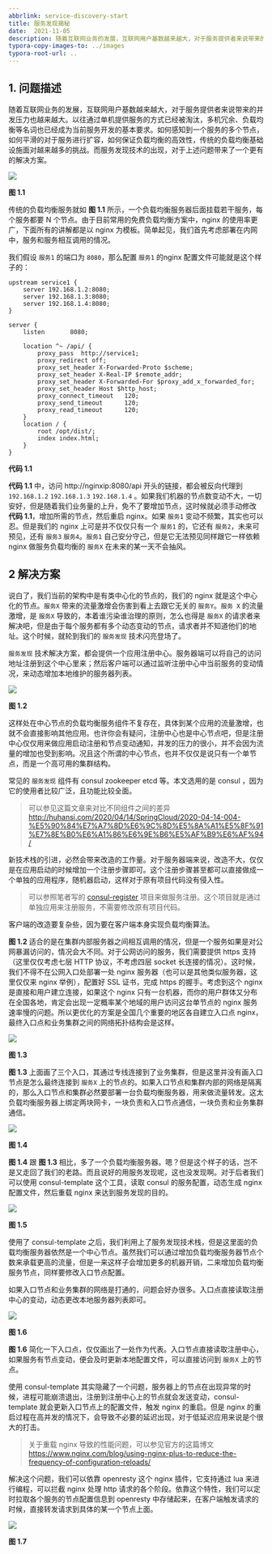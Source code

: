 ```yaml
---
abbrlink: service-discovery-start
title: 服务发现揭秘
date:  2021-11-05
description: 随着互联网业务的发展，互联网用户基数越来越大，对于服务提供者来说带来的并发压力也越来越大。以往通过单机提供服务的方式已经被淘汰，多机冗余、负载均衡等名词也已经成为当前服务开发的基本要求。如何感知到一个服务的多个节点，如何平滑的对于服务进行扩容，如何保证负载均衡的高效性，传统的负载均衡基础设施面对越来越多的挑战。而服务发现技术的出现，对于上述问题带来了一个更有的解决方案。
typora-copy-images-to: ../images
typora-root-url: ..
---
```


## 1. 问题描述

随着互联网业务的发展，互联网用户基数越来越大，对于服务提供者来说带来的并发压力也越来越大。以往通过单机提供服务的方式已经被淘汰，多机冗余、负载均衡等名词也已经成为当前服务开发的基本要求。如何感知到一个服务的多个节点，如何平滑的对于服务进行扩容，如何保证负载均衡的高效性，传统的负载均衡基础设施面对越来越多的挑战。而服务发现技术的出现，对于上述问题带来了一个更有的解决方案。

![](/images/balancer_classic.png)

**图 1.1**

传统的负载均衡服务就如 **图 1.1** 所示，一个负载均衡服务器后面挂载若干服务，每个服务都要 N 个节点。由于目前常用的免费负载均衡方案中，nginx 的使用率更广，下面所有的讲解都是以 nginx 为模板。简单起见，我们首先考虑部署在内网中，服务和服务相互调用的情况。

我们假设 `服务1` 的端口为 `8080`，那么配置 `服务1` 的nginx 配置文件可能就是这个样子的：

```nginx
upstream service1 {
    server 192.168.1.2:8080;
    server 192.168.1.3:8080;
    server 192.168.1.4:8080;
}

server {
    listen       8080;

    location ^~ /api/ {
        proxy_pass  http://service1;
        proxy_redirect off;
        proxy_set_header X-Forwarded-Proto $scheme;
        proxy_set_header X-Real-IP $remote_addr;
        proxy_set_header X-Forwarded-For $proxy_add_x_forwarded_for;    
        proxy_set_header Host $http_host;
        proxy_connect_timeout   120;
        proxy_send_timeout      120;
        proxy_read_timeout      120;
    }
    location / {
        root /opt/dist/;
        index index.html;
    }
}
```

**代码 1.1**

**代码 1.1** 中，访问 http://nginxip:8080/api 开头的链接，都会被反向代理到 `192.168.1.2` `192.168.1.3` `192.168.1.4` 。如果我们机器的节点数变动不大，一切安好，但是随着我们业务量的上升，免不了要增加节点，这时候就必须手动修改 **代码 1.1**，增加所需的节点，然后重启 nginx。如果 `服务1` 变动不频繁，其实也可以忍。但是我们的 nginx 上可是并不仅仅只有一个 `服务1` 的，它还有 `服务2`，未来可预见，还有 `服务3` `服务4`。`服务1` 自己安分守己，但是它无法预见同样跟它一样依赖 nginx 做服务负载均衡的 `服务X` 在未来的某一天不会抽风。

## 2 解决方案

说白了，我们当前的架构中是有类中心化的节点的，我们的 nginx 就是这个中心化的节点。`服务X` 带来的流量激增会伤害到看上去跟它无关的 `服务Y`。`服务 X` 的流量激增，是 `服务X` 导致的，本着谁污染谁治理的原则，怎么也得是 `服务X` 的请求者来解决吧，但是由于每个服务都有多个动态变动的节点，请求者并不知道他们的地址。这个时候，就轮到我们的 `服务发现` 技术闪亮登场了。

`服务发现` 技术解决方案，都会提供一个应用注册中心。服务器端可以将自己的访问地址注册到这个中心里来；然后客户端可以通过监听注册中心中当前服务的变动情况，来动态增加本地维护的服务器列表。

![](/images/register_and_watch.png)

**图 1.2**

这样处在中心节点的负载均衡服务组件不复存在，具体到某个应用的流量激增，也就不会直接影响其他应用。也许你会有疑问，注册中心也是中心节点吧，但是注册中心仅仅用来做应用启动注册和节点变动通知，并发的压力的很小，并不会因为流量的增加也受到影响。况且这个所谓的中心节点，也并不仅仅是说只有一个单节点，而是一个高可用的集群结构。

常见的 `服务发现` 组件有 consul zookeeper etcd 等。本文选用的是 consul ，因为它的使用者比较广泛，且功能比较全面。

> 可以参见这篇文章来对比不同组件之间的差异 http://huhansi.com/2020/04/14/SpringCloud/2020-04-14-004-%E5%90%84%E7%A7%8D%E6%9C%8D%E5%8A%A1%E5%8F%91%E7%8E%B0%E6%A1%86%E6%9E%B6%E5%AF%B9%E6%AF%94/

新技术栈的引进，必然会带来改造的工作量。对于服务器端来说，改造不大，仅仅是在应用启动的时候增加一个注册步骤即可。这个注册步骤甚至都可以直接做成一个单独的应用程序，随机器启动，这样对于原有项目代码没有侵入性。

> 可以参照笔者写的 [consul-register](https://github.com/yunnysunny/consul-register) 项目来做服务注册。这个项目就是通过单独应用来注册服务，不需要修改原有项目代码。

客户端的改造要复杂些，因为要在客户端本身实现负载均衡算法。

**图 1.2** 适合的是在集群内部服务器之间相互调用的情况，但是一个服务如果是对公网暴漏访问的，情况会大不同。对于公网访问的服务，我们需要提供 https 支持（这里仅仅考虑七层 HTTP 协议，不考虑四层 socket 长连接的情况）。这时候，我们不得不在公网入口处部署一处 nginx 服务器（也可以是其他类似服务器，这里仅仅来 nginx 举例），配置好 SSL 证书，完成 https 的握手。考虑到这个 nginx 是直接和用户建立连接，如果这个 nginx 只有一台机器，而你的用户群体又分布在全国各地，肯定会出现一定概率某个地域的用户访问这台单节点的 nginx 服务速率慢的问题。所以更优化的方案是全国几个重要的地区各自建立入口点 nginx，最终入口点和业务集群之间的网络拓扑结构会是这样。

![](/images/edge_to_cluster.png)

**图 1.3**

**图 1.3** 上面画了三个入口，其通过专线连接到了业务集群，但是这里并没有画入口节点是怎么最终连接到 `服务X` 上的节点的。如果入口节点和集群内部的网络是隔离的，那么入口节点和集群必然要部署一台负载均衡服务器，用来做流量转发。这太负载均衡服务器上绑定两块网卡，一块负责和入口节点通信，一块负责和业务集群通信。

![](/images/edge_to_balancer.png)

**图 1.4**

**图 1.4** 跟 **图 1.3** 相比，多了一个负载均衡服务器。嗯？但是这个样子的话，岂不是又走回了我们的老路。而且说好的用服务发现呢，这也没发现啊。对于后者我们可以使用 consul-template 这个工具，读取 consul 的服务配置，动态生成 nginx 配置文件，然后重载 nginx 来达到服务发现的目的。

![](/images/consul_template_in_cluster.png)

**图 1.5**

使用了 consul-template 之后，我们利用上了服务发现技术栈，但是这里面的负载均衡服务器依然是一个中心节点。虽然我们可以通过增加负载均衡服务器节点个数来承载更高的流量，但是一来这样子会增加更多的机器开销，二来增加负载均衡服务节点，同样要修改入口节点配置。

如果入口节点和业务集群的网络是打通的，问题会好办很多。入口点直接读取注册中心的变动，动态更改本地服务器列表即可。

![](/images/private_line_with_service_discovery.png)

**图 1.6**

**图 1.6** 简化一下入口点，仅仅画出了一处作为代表。入口节点直接读取注册中心，如果服务有节点变动，便会及时更新本地配置文件，可以直接访问到 `服务X` 上的节点。

使用 consul-template 其实隐藏了一个问题，服务器上的节点在出现异常的时候，进程可能崩溃退出，注册到注册中心上的节点就会发送变动，consul-template 就会更新入口节点上的配置文件，触发 nginx 的重启。但是 nginx 的重启过程在高并发的情况下，会导致不必要的延迟出现，对于低延迟应用来说是个很大的打击。

> 关于重载 nginx 导致的性能问题，可以参见官方的这篇博文 https://www.nginx.com/blog/using-nginx-plus-to-reduce-the-frequency-of-configuration-reloads/

解决这个问题，我们可以依靠 openresty 这个 nginx 插件，它支持通过 lua 来进行编程，可以拦截 nginx 处理 http 请求的各个阶段。依靠这个特性，我们可以定时拉取各个服务的节点配置信息到 openresty 中存储起来，在客户端触发请求的时候，直接转发请求到具体的某一个节点上面。

![](/images/consul_with_openresty.png)

**图 1.7**










